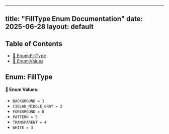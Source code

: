 <!-- Formatted by A³BS formatter.py -->
<!-- Generated by A³BS document.py -->
---
title: "FillType Enum Documentation"
date: 2025-06-28
layout: default
---

## Table of Contents
- [🔧 Enum:FillType](#enum-filltype)
- [🔧 Enum:Values](#enum-values)
## Enum: FillType
#### 📝 Enum Values:
<a name="enum-values"></a>
  - `BACKGROUND = 1`
  - `CIELAB_MIDDLE_GRAY = 2`
  - `FOREGROUND = 0`
  - `PATTERN = 5`
  - `TRANSPARENT = 4`
  - `WHITE = 3`